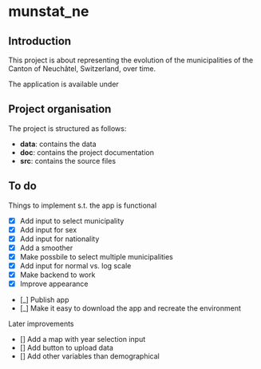# munstat_ne

## Introduction

This project is about representing the evolution of the municipalities of the Canton of Neuchâtel, Switzerland, over time.

The application is available under [](https://sssammm.shinyapps.io/munstat_ne/)

## Project organisation

The project is structured as follows:

- **data**: contains the data
- **doc**: contains the project documentation
- **src**: contains the source files

## To do

Things to implement s.t. the app is functional

- [x] Add input to select municipality
- [x] Add input for sex
- [x] Add input for nationality
- [x] Add a smoother
- [x] Make possbile to select multiple municipalities
- [x] Add input for normal vs. log scale
- [x] Make backend to work
- [x] Improve appearance
- [_] Publish app
- [_] Make it easy to download the app and recreate the environment

Later improvements

- [] Add a map with year selection input
- [] Add button to upload data
- [] Add other variables than demographical

